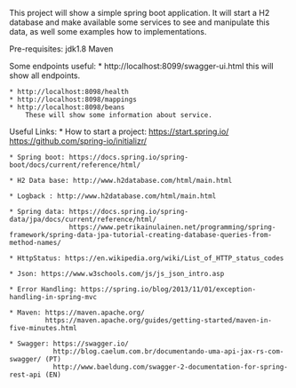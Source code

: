 This project will show a simple spring boot application. It will start a H2 database and make available some services to see and manipulate this data, as well some examples how to implementations.

Pre-requisites:
 jdk1.8
 Maven

Some endpoints useful:
    * http://localhost:8099/swagger-ui.html
        this will show all endpoints.

    * http://localhost:8098/health
    * http://localhost:8098/mappings
    * http://localhost:8098/beans
        These will show some information about service.

Useful Links:
    * How to start a project: https://start.spring.io/
                              https://github.com/spring-io/initializr/

    * Spring boot: https://docs.spring.io/spring-boot/docs/current/reference/html/

    * H2 Data base: http://www.h2database.com/html/main.html

    * Logback : http://www.h2database.com/html/main.html

    * Spring data: https://docs.spring.io/spring-data/jpa/docs/current/reference/html/
                   https://www.petrikainulainen.net/programming/spring-framework/spring-data-jpa-tutorial-creating-database-queries-from-method-names/

    * HttpStatus: https://en.wikipedia.org/wiki/List_of_HTTP_status_codes

    * Json: https://www.w3schools.com/js/js_json_intro.asp

    * Error Handling: https://spring.io/blog/2013/11/01/exception-handling-in-spring-mvc

    * Maven: https://maven.apache.org/
             https://maven.apache.org/guides/getting-started/maven-in-five-minutes.html

    * Swagger: https://swagger.io/
               http://blog.caelum.com.br/documentando-uma-api-jax-rs-com-swagger/ (PT)
               http://www.baeldung.com/swagger-2-documentation-for-spring-rest-api (EN)

